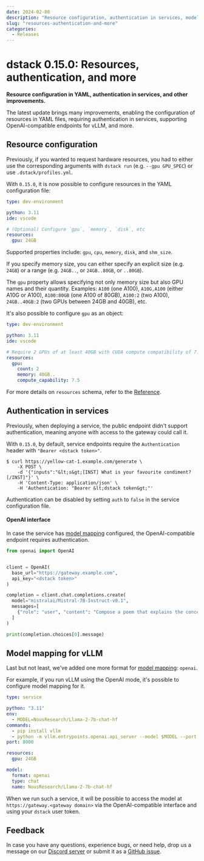 ```yaml
---
date: 2024-02-08
description: "Resource configuration, authentication in services, model mapping for vLLM, and other improvements."
slug: "resources-authentication-and-more"
categories:
  - Releases
---
```


# dstack 0.15.0: Resources, authentication, and more

__Resource configuration in YAML, authentication in services, and other improvements.__

The latest update brings many improvements, enabling the configuration of resources in YAML files, requiring
authentication in services, supporting OpenAI-compatible endpoints for vLLM, and more. 

<!-- more -->

## Resource configuration

Previously, if you wanted to request hardware resources, you had to either use the corresponding arguments with
`dstack run` (e.g. `--gpu GPU_SPEC`) or use `.dstack/profiles.yml`.

With `0.15.0`, it is now possible to configure resources in the YAML configuration file:

<div editor-title=".dstack.yml">

```yaml
type: dev-environment

python: 3.11
ide: vscode

# (Optional) Configure `gpu`, `memory`, `disk`, etc 
resources:
  gpu: 24GB
```

</div>

Supported properties include: `gpu`, `cpu`, `memory`, `disk`, and `shm_size`.

If you specify memory size, you can either specify an explicit size (e.g. `24GB`) or a 
range (e.g. `24GB..`, or `24GB..80GB`, or `..80GB`).

The `gpu` property allows specifying not only memory size but also GPU names
and their quantity. Examples: `A100` (one A100), `A10G,A100` (either A10G or A100), 
`A100:80GB` (one A100 of 80GB), `A100:2` (two A100), `24GB..40GB:2` (two GPUs between 24GB and 40GB), etc.

It's also possible to configure `gpu` as an object:

<div editor-title=".dstack.yml">

```yaml
type: dev-environment

python: 3.11
ide: vscode

# Require 2 GPUs of at least 40GB with CUDA compute compatibility of 7.5
resources:
  gpu:
    count: 2
    memory: 40GB..
    compute_capability: 7.5
```

</div>

For more details on `resources` schema, refer to the [Reference](../../docs/reference/dstack.yml.md).

## Authentication in services

Previously, when deploying a service, the public endpoint didn't support authentication, 
meaning anyone with access to the gateway could call it.

With `0.15.0`, by default, service endpoints require the `Authentication` header with `"Bearer <dstack token>"`. 

<div class="termy">

```shell
$ curl https://yellow-cat-1.example.com/generate \
    -X POST \
    -d '{"inputs":"&lt;s&gt;[INST] What is your favourite condiment?[/INST]"}' \
    -H 'Content-Type: application/json' \
    -H 'Authentication: "Bearer &lt;dstack token&gt;"'
```

</div>

Authentication can be disabled by setting `auth` to `false` in the service configuration file.

#### OpenAI interface

In case the service has [model mapping](../../docs/concepts/services.md#model-mapping) configured, 
the OpenAI-compatible endpoint requires authentication.

```python
from openai import OpenAI


client = OpenAI(
  base_url="https://gateway.example.com",
  api_key="<dstack token>"
)

completion = client.chat.completions.create(
  model="mistralai/Mistral-7B-Instruct-v0.1",
  messages=[
    {"role": "user", "content": "Compose a poem that explains the concept of recursion in programming."}
  ]
)

print(completion.choices[0].message)
```

## Model mapping for vLLM

Last but not least, we've added one more format for [model mapping](../../docs/concepts/services.md#model-mapping): `openai`.

For example, if you run vLLM using the OpenAI mode, it's possible to configure model mapping for it.

```yaml
type: service

python: "3.11"
env:
  - MODEL=NousResearch/Llama-2-7b-chat-hf
commands:
  - pip install vllm
  - python -m vllm.entrypoints.openai.api_server --model $MODEL --port 8000
port: 8000

resources:
  gpu: 24GB

model:
  format: openai
  type: chat
  name: NousResearch/Llama-2-7b-chat-hf
```

When we run such a service, it will be possible to access the model at  
`https://gateway.<gateway domain>` via the OpenAI-compatible interface 
and using your `dstack` user token.

## Feedback

In case you have any questions, experience bugs, or need help, 
drop us a message on our [Discord server](https://discord.gg/u8SmfwPpMd) or submit it as a 
[GitHub issue](https://github.com/dstackai/dstack/issues/new/choose).